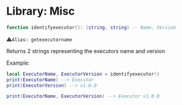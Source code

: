 # Library: Misc

```lua
function identifyexecutor(): (string, string) -- Name, Version
```
:warning:`Alias: getexecutorname`

Returns 2 strings representing the executors name and version

Example:

```lua
local ExecutorName, ExecutorVersion = identifyexecutor()
print(ExecutorName) --> Executor
print(ExecutorVersion) --> v1.0.0

print(ExecutorName, ExecutorVersion) --> Executor v1.0.0
```
